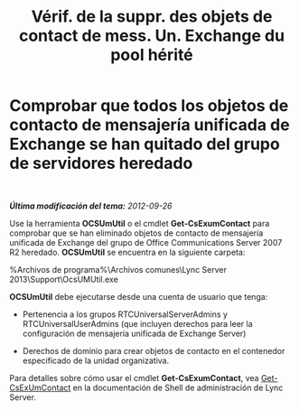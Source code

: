 ﻿---
title: "Vérif. de la suppr. des objets de contact de mess. Un. Exchange du pool hérité"
TOCTitle: "Vérif. de la suppr. des objets de contact de mess. Un. Exchange du pool hérité"
ms:assetid: 5a813169-0ed7-4f84-a242-ed2cd4ea5c43
ms:mtpsurl: https://technet.microsoft.com/es-es/library/JJ688068(v=OCS.15)
ms:contentKeyID: 49889198
ms.date: 01/07/2017
mtps_version: v=OCS.15
ms.translationtype: HT
---

# Comprobar que todos los objetos de contacto de mensajería unificada de Exchange se han quitado del grupo de servidores heredado

 

_**Última modificación del tema:** 2012-09-26_

Use la herramienta **OCSUmUtil** o el cmdlet **Get-CsExumContact** para comprobar que se han eliminado objetos de contacto de mensajería unificada de Exchange del grupo de Office Communications Server 2007 R2 heredado. **OCSUmUtil** se encuentra en la siguiente carpeta:

%Archivos de programa%\\Archivos comunes\\Lync Server 2013\\Support\\OcsUMUtil.exe

**OCSUmUtil** debe ejecutarse desde una cuenta de usuario que tenga:

  - Pertenencia a los grupos RTCUniversalServerAdmins y RTCUniversalUserAdmins (que incluyen derechos para leer la configuración de mensajería unificada de Exchange Server)

  - Derechos de dominio para crear objetos de contacto en el contenedor especificado de la unidad organizativa.

Para detalles sobre cómo usar el cmdlet **Get-CsExumContact**, vea [Get-CsExUmContact](https://docs.microsoft.com/en-us/powershell/module/skype/Get-CsExUmContact) en la documentación de Shell de administración de Lync Server.

